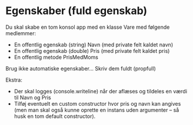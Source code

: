 ﻿# Egenskaber (fuld egenskab)

Du skal skabe en tom konsol app med en klasse Vare med følgende medlemmer:
* En offentlig egenskab (string) Navn (med private felt kaldet navn)
* En offentlig egenskab (double) Pris (med private felt kaldet pris)
* En offentlig metode PrisMedMoms 

Brug ikke automatiske egenskaber… Skriv dem fuldt (propfull)

Ekstra:
* Der skal logges (console.writeline) når der aflæses og tildeles en værdi til Navn og Pris
* Tilføj eventuelt en custom constructor hvor pris og navn kan angives (men man skal også kunne oprette en instans uden argumenter – så husk en tom default constructor).
